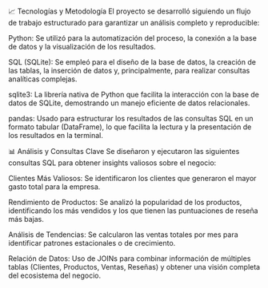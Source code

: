 📈 Tecnologías y Metodología
El proyecto se desarrolló siguiendo un flujo de trabajo estructurado para garantizar un análisis completo y reproducible:

Python: Se utilizó para la automatización del proceso, la conexión a la base de datos y la visualización de los resultados.

SQL (SQLite): Se empleó para el diseño de la base de datos, la creación de las tablas, la inserción de datos y, principalmente, para realizar consultas analíticas complejas.

sqlite3: La librería nativa de Python que facilita la interacción con la base de datos de SQLite, demostrando un manejo eficiente de datos relacionales.

pandas: Usado para estructurar los resultados de las consultas SQL en un formato tabular (DataFrame), lo que facilita la lectura y la presentación de los resultados en la terminal.

📊 Análisis y Consultas Clave
Se diseñaron y ejecutaron las siguientes consultas SQL para obtener insights valiosos sobre el negocio:

Clientes Más Valiosos: Se identificaron los clientes que generaron el mayor gasto total para la empresa.

Rendimiento de Productos: Se analizó la popularidad de los productos, identificando los más vendidos y los que tienen las puntuaciones de reseña más bajas.

Análisis de Tendencias: Se calcularon las ventas totales por mes para identificar patrones estacionales o de crecimiento.

Relación de Datos: Uso de JOINs para combinar información de múltiples tablas (Clientes, Productos, Ventas, Reseñas) y obtener una visión completa del ecosistema del negocio.
